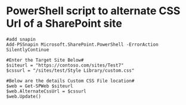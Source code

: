 # PowerShell script to alternate CSS Url of a SharePoint site

    #add snapin
    Add-PSSnapin Microsoft.SharePoint.PowerShell -ErrorAction SilentlyContinue
    
    #Enter the Target Site Below#
    $siteurl = "https://contoso.com/sites/Test7"
    $cssurl = "/sites/test/Style Library/custom.css"

    #Below are the details Custom CSS File location#
    $web = Get-SPWeb $siteurl
    $web.AlternateCssUrl = $cssurl 
    $web.Update()
